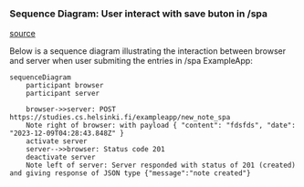 ### Sequence Diagram: User interact with save buton in /spa 

[source](https://studies.cs.helsinki.fi/exampleapp/spa)

Below is a sequence diagram illustrating the interaction between browser and server when user submiting the entries in /spa ExampleApp:

```mermaid
sequenceDiagram
    participant browser
    participant server

    browser->>server: POST https://studies.cs.helsinki.fi/exampleapp/new_note_spa
    Note right of browser: with payload { "content": "fdsfds", "date": "2023-12-09T04:28:43.848Z" }
    activate server
    server-->>browser: Status code 201
    deactivate server
    Note left of server: Server responded with status of 201 (created) and giving response of JSON type {"message":"note created"}


```
